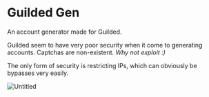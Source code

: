 # Guilded Gen

An account generator made for Guilded.

Guilded seem to have very poor security when it come to generating accounts. Captchas are non-existent.
*Why not exploit :)*

The only form of security is restricting IPs, which can obviously be bypasses very easily.

![Untitled](https://user-images.githubusercontent.com/100610867/156846238-922a1b1d-b70a-4b40-90e3-01f51e3c55f4.gif)
